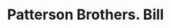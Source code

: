 ---
doi: 10.7916/D8R22CFP
date_other: '1860'
date_other_textual: 1860-1869
form: printed ephemera
genre:
- Invoices
name:
- Patterson Brothers
object_in_context_url: https://biggert.cul.columbia.edu/items/view/ave_biggert_01092
subject_hierarchical_geographic:
- New York, New York, United States
subject_name:
- Patterson Brothers
title: Patterson Brothers. Bill
sort_title: Patterson Brothers. Bill
call_number: ave_biggert_01092
coordinates:
- 40.71277777777778,-74.00583333333333
pid: ave_biggert_01092
identifiers: ave_biggert_01092
canvas_id: ldpd:396357
permalink: "/items/ave_biggert_01092/"
layout: iiif-image-page
---